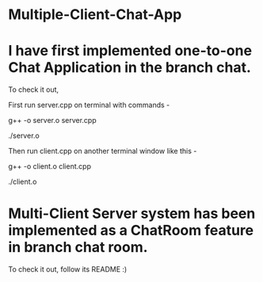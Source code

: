 # Multiple-Client-Chat-App

# I have first implemented one-to-one Chat Application in the branch chat.

To check it out,

 
 First run server.cpp on terminal with commands -

 g++ -o server.o server.cpp
 
 ./server.o
 
 
 Then run client.cpp on another terminal window like this -
 
  g++ -o client.o client.cpp
 
 ./client.o
 
 
 
 # Multi-Client Server system has been implemented as a ChatRoom feature in branch chat room.
 
 To check it out, follow its README :)
